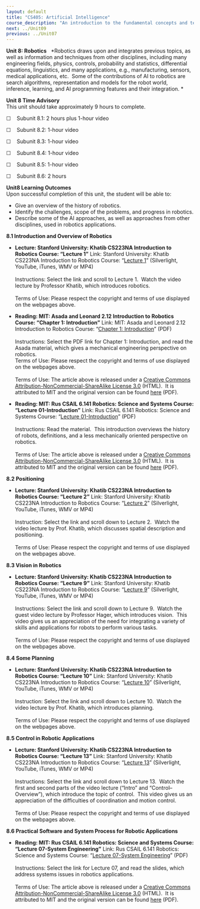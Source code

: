 ```yaml
---
layout: default
title: "CS405: Artificial Intelligence"
course_description: "An introduction to the fundamental concepts and techniques of intelligent systems. Explores state-space and problem-induction representations of problems, heuristic methods, and how these methods can be applied to artificial intelligence problems."
next: ../Unit09
previous: ../Unit07
---
```

**Unit 8: Robotics** <span id="8"></span> 
*Robotics draws upon and integrates previous topics, as well as
information and techniques from other disciplines, including many
engineering fields, physics, controls, probability and statistics,
differential equations, linguistics, and many applications, e.g.,
manufacturing, sensors, medical applications, etc.  Some of the
contributions of AI to robotics are search algorithms, representation
and models for the robot world, inference, learning, and AI programming
features and their integration. *

**Unit 8 Time Advisory**  
This unit should take approximately 9 hours to complete.  
  
 ☐    Subunit 8.1: 2 hours plus 1-hour video  
  
 ☐    Subunit 8.2: 1-hour video  
  
 ☐    Subunit 8.3: 1-hour video  
  
 ☐    Subunit 8.4: 1-hour video  
  
 ☐    Subunit 8.5: 1-hour video  
  
 ☐    Subunit 8.6: 2 hours

**Unit8 Learning Outcomes**  
Upon successful completion of this unit, the student will be able to:  
  
-   Give an overview of the history of robotics.
-   Identify the challenges, scope of the problems, and progress in
    robotics.
-   Describe some of the AI approaches, as well as approaches from other
    disciplines, used in robotics applications.

**8.1 Introduction and Overview of Robotics** <span id="8.1"></span> 
-   **Lecture: Stanford University: Khatib CS223NA Introduction to
    Robotics Course: “Lecture 1”**
    Link: Stanford University: Khatib CS223NA Introduction to Robotics
    Course: “[Lecture
    1](http://see.stanford.edu/see/lecturelist.aspx?coll=86cc8662-f6e4-43c3-a1be-b30d1d179743)”
    (Silverlight, YouTube, iTunes, WMV or MP4)  
        
     Instructions: Select the link and scroll to Lecture 1.  Watch the
    video lecture by Professor Khatib, which introduces robotics.  
        
     Terms of Use: Please respect the copyright and terms of use
    displayed on the webpages above.

-   **Reading: MIT: Asada and Leonard 2.12 Introduction to Robotics
    Course: “Chapter 1: Introduction”**
    Link: MIT: Asada and Leonard 2.12 Introduction to Robotics Course:
    “[Chapter 1:
    Introduction](https://resources.saylor.org/archived/wp-content/uploads/2011/11/CS405-8.1-mit-Intro-Robotics.pdf)”
    (PDF)  
        
     Instructions: Select the PDF link for Chapter 1: Introduction, and
    read the Asada material, which gives a mechanical engineering
    perspective on robotics.  
     Terms of Use: Please respect the copyright and terms of use
    displayed on the webpages above.  
        
     Terms of Use: The article above is released under a [Creative
    Commons Attribution-NonCommercial-ShareAlike License
    3.0](http://creativecommons.org/licenses/by-nc-sa/3.0/) (HTML).  It
    is attributed to MIT and the original version can be found
    [here](http://ocw.mit.edu/courses/mechanical-engineering/2-12-introduction-to-robotics-fall-2005/lecture-notes/)
    (PDF).

-   **Reading: MIT: Rus CSAIL 6.141 Robotics: Science and Systems
    Course: “Lecture 01-Introduction”**
    Link: Rus CSAIL 6.141 Robotics: Science and Systems Course:
    “[Lecture
    01-Introduction](https://resources.saylor.org/archived/wp-content/uploads/2011/11/CS405-8.1-MIT3.pdf)”
    (PDF)  
        
     Instructions: Read the material.  This introduction overviews the
    history of robots, definitions, and a less mechanically oriented
    perspective on robotics.  
        
     Terms of Use: The article above is released under a [Creative
    Commons Attribution-NonCommercial-ShareAlike License
    3.0](http://creativecommons.org/licenses/by-nc-sa/3.0/) (HTML).  It
    is attributed to MIT and the original version can be found
    [here](http://roboticscourseware.org/1-full-robotics-courses/robotics-science-and-systems-mit-csail-6.141/robotics-science-and-systems-mit-csail-6.141-lectures)
    (PDF).

**8.2 Positioning** <span id="8.2"></span> 
-   **Lecture: Stanford University: Khatib CS223NA Introduction to
    Robotics Course: “Lecture 2”**
    Link: Stanford University: Khatib CS223NA Introduction to Robotics
    Course: “[Lecture
    2](http://see.stanford.edu/see/lecturelist.aspx?coll=86cc8662-f6e4-43c3-a1be-b30d1d179743)”
    (Silverlight, YouTube, iTunes, WMV or MP4)  
        
     Instruction: Select the link and scroll down to Lecture 2.  Watch
    the video lecture by Prof. Khatib, which discusses spatial
    description and positioning.  
        
     Terms of Use: Please respect the copyright and terms of use
    displayed on the webpages above.

**8.3 Vision in Robotics** <span id="8.3"></span> 
-   **Lecture: Stanford University: Khatib CS223NA Introduction to
    Robotics Course: “Lecture 9”**
    Link: Stanford University: Khatib CS223NA Introduction to Robotics
    Course: “[Lecture
    9](http://see.stanford.edu/see/lecturelist.aspx?coll=86cc8662-f6e4-43c3-a1be-b30d1d179743)”
    (Silverlight, YouTube, iTunes, WMV or MP4)  
        
     Instructions: Select the link and scroll down to Lecture 9.  Watch
    the guest video lecture by Professor Hager, which introduces
    vision.  This video gives us an appreciation of the need for
    integrating a variety of skills and applications for robots to
    perform various tasks.  
        
     Terms of Use: Please respect the copyright and terms of use
    displayed on the webpages above.

**8.4 Some Planning** <span id="8.4"></span> 
-   **Lecture: Stanford University: Khatib CS223NA Introduction to
    Robotics Course: “Lecture 10”**
    Link: Stanford University: Khatib CS223NA Introduction to Robotics
    Course: “[Lecture
    10](http://see.stanford.edu/see/lecturelist.aspx?coll=86cc8662-f6e4-43c3-a1be-b30d1d179743)”
    (Silverlight, YouTube, iTunes, WMV or MP4)  
        
     Instruction: Select the link and scroll down to Lecture 10.  Watch
    the video lecture by Prof. Khatib, which introduces planning.  
        
     Terms of Use: Please respect the copyright and terms of use
    displayed on the webpages above.

**8.5 Control in Robotic Applications** <span id="8.5"></span> 
-   **Lecture: Stanford University: Khatib CS223NA Introduction to
    Robotics Course: “Lecture 13”**
    Link: Stanford University: Khatib CS223NA Introduction to Robotics
    Course: “[Lecture
    13](http://see.stanford.edu/see/lecturelist.aspx?coll=86cc8662-f6e4-43c3-a1be-b30d1d179743)”
    (Silverlight, YouTube, iTunes, WMV or MP4)  
        
     Instructions: Select the link and scroll down to Lecture 13.  Watch
    the first and second parts of the video lecture (“Intro” and
    “Control–Overview”), which introduce the topic of control.  This
    video gives us an appreciation of the difficulties of coordination
    and motion control.  
        
     Terms of Use: Please respect the copyright and terms of use
    displayed on the webpages above.

**8.6 Practical Software and System Process for Robotic Applications**
<span id="8.6"></span> 
-   **Reading: MIT: Rus CSAIL 6.141 Robotics: Science and Systems
    Course: “Lecture 07-System Engineering”**
    Link: Rus CSAIL 6.141 Robotics: Science and Systems Course:
    “[Lecture 07-System
    Engineering](https://resources.saylor.org/archived/wp-content/uploads/2011/11/CS405-8.6-MIT.pdf)”
    (PDF)  
        
     Instructions: Select the link for Lecture 07, and read the slides,
    which address systems issues in robotics applications.  
        
     Terms of Use: The article above is released under a [Creative
    Commons Attribution-NonCommercial-ShareAlike License
    3.0](http://creativecommons.org/licenses/by-nc-sa/3.0/) (HTML).  It
    is attributed to MIT and the original version can be found
    [here](http://roboticscourseware.org/1-full-robotics-courses/robotics-science-and-systems-mit-csail-6.141/robotics-science-and-systems-mit-csail-6.141-lectures)
    (PDF).


